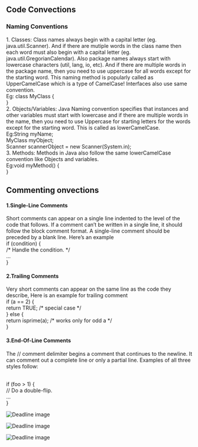 <h2>Code Convections</h2>

<h3>Naming Conventions</h3>
 1. Classes:
Class names always begin with a capital letter (eg. java.util.Scanner). And if there are mutiple words in the class name then each word must also begin with a capital letter (eg. java.util.GregorianCalendar). Also package names always start with lowercase characters (util, lang, io, etc). And if there are multiple words in the package name, then you need to use uppercase for all words except for the starting word. This naming method is popularly called as UpperCamelCase which is a type of CamelCase! Interfaces also use same convention.
<br>Eg: class MyClass {
   <br>   }
 <br>2. Objects/Variables:
Java Naming convention specifies that instances and other variables must start with lowercase and if there are multiple words in the name, then you need to use Uppercase for starting letters for the words except for the starting word. This is called as lowerCamelCase.
<br>Eg:String myName;
  <br>    MyClass myObject;
  <br>    Scanner scannerObject = new Scanner(System.in);
 <br>3. Methods:
Methods in Java also follow the same lowerCamelCase convention like Objects and variables.
<br>Eg:void myMethod() {
 <br>     }
   
   
<h2>Commenting onvections</h2>
 <h4>1.Single-Line Comments</h4>
Short comments can appear on a single line indented to the level of the code that follows. If a
comment can’t be written in a single line, it should follow the block comment format. A single-line comment should be preceded by a blank line. Here’s an example
<br>if (condition) {
<br> /* Handle the condition. */
<br>...
<br>}
<h4>2.Trailing Comments</h4>
Very short comments can appear on the same line as the code they describe, Here is an example for trailing comment
<br>if (a == 2) {
<br> return TRUE; /* special case */
<br>} else {
<br> return isprime(a); /* works only for odd a */
<br>}
<h4>3.End-Of-Line Comments</h4>
The // comment delimiter begins a comment that continues to the newline. It can comment
out a complete line or only a partial line. Examples of all three styles follow:

<br>if (foo > 1) {
 <br>// Do a double-flip.
 <br>...
<br>}


![Deadline image]({{site.baseurl}}/images/login.png "login")

![Deadline image]({{site.baseurl}}/images/homescreen.png "homescreen")

![Deadline image]({{site.baseurl}}/images/history.png "history")
